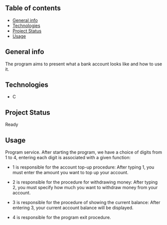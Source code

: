 ## Table of contents
* [General info](#General-info)
* [Technologies](#Technologies)
* [Project Status](Project-status)
* [Usage](#Usage)

## General info
The program aims to present what a bank account looks like and how to use it.

## Technologies
- C

## Project Status
Ready

## Usage
Program service. After starting the program, we have a choice of digits from 1 to 4, entering each digit is associated with a given function:

- 1 is responsible for the account top-up procedure:
After typing 1, you must enter the amount you want to top up your account.

- 2 is responsible for the procedure for withdrawing money:
After typing 2, you must specify how much you want to withdraw money from your account.

- 3 is responsible for the procedure of showing the current balance:
After entering 3, your current account balance will be displayed.

- 4 is responsible for the program exit procedure.

